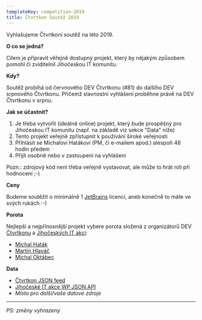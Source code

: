 ```yaml
---
templateKey: competition-2019
title: Čtvrtkon Soutěž 2019
---
```


Vyhlašujeme Čtvrtkoní soutěž na léto 2019.

**O co se jedná?**

Cílem je připravit věřejně dostupný projekt, který by nějakým způsobem pomohl či zviditelnil Jihočeskou IT komunitu.

**Kdy?**

Soutěž probíhá od červnového DEV Čtvrtkonu (#81) do dalšího DEV srpnového Čtvrtkonu.
Přičemž slavnostní vyhlášení proběhne právě na DEV Čtvrtkonu v srpnu.

**Jak se účastnit?**

1) Je třeba vytvořit (ideálně online) projekt, který bude prospěšný pro Jihočeskou IT komunitu (např. na základě viz sekce "Data" níže)
2) Tento projekt veřejně zpřístupnit k používání široké veřejnosti
3) Přihlásit se Michalovi Hatákovi (PM, či e-mailem apod.) alespoň 48 hodin předem
4) Přijít osobně nebo v zastoupení na vyhlášení

Pozn.: zdrojový kód není třeba veřejně vystavovat, ale může to hrát roli při hodnocení ;-)

**Ceny**

Budeme soutěžit o minimálně 1 [JetBrains](https://www.jetbrains.com/) licenci, aneb konečně to máte ve svých rukách :-)

**Porota**

Nejlepší a nejpřínosnější projekt vybere porota složená z organizátorů DEV [Čtvrtkonu](https://www.ctvrtkon.cz/about) a [Jihočeských IT akcí](https://www.jihoceskeitakce.cz/kontakt/):

- [Michal Haták](http://www.twista.cz/)
- [Martin Hlaváč](https://www.hlavacm.net/)
- [Michal Oktábec](http://www.michaloktabec.cz/)

**Data**

- [Čtvrtkon JSON feed](https://www.ctvrtkon.cz/feed-1.json)
- [Jihočeské IT akce WP JSON API](https://www.jihoceskeitakce.cz/wp-json/)
- *Místo pro další/vaše datové zdroje*

---
*PS: změny vyhrazeny*
